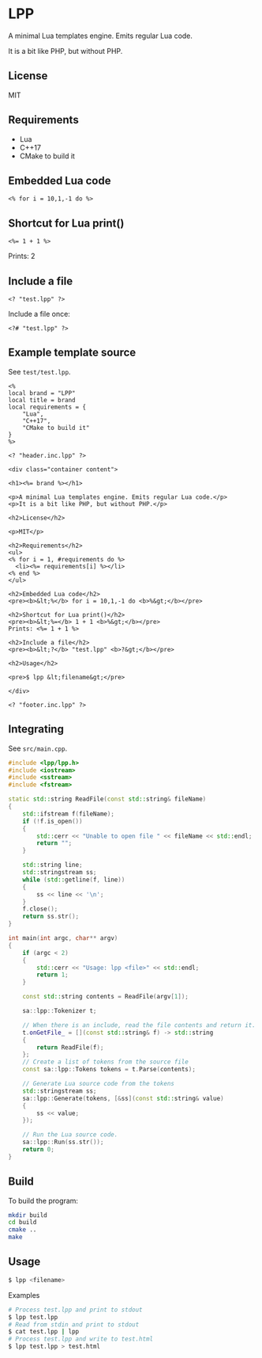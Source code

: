 # LPP

A minimal Lua templates engine. Emits regular Lua code.

It is a bit like PHP, but without PHP.

## License

MIT

## Requirements

* Lua
* C++17
* CMake to build it

## Embedded Lua code

~~~
<% for i = 10,1,-1 do %>
~~~

## Shortcut for Lua print()

~~~
<%= 1 + 1 %>
~~~

Prints: 2

## Include a file

~~~
<? "test.lpp" ?>
~~~

Include a file once:

~~~
<?# "test.lpp" ?>
~~~

## Example template source

See `test/test.lpp`.

~~~
<%
local brand = "LPP"
local title = brand
local requirements = {
    "Lua",
    "C++17",
    "CMake to build it"
}
%>

<? "header.inc.lpp" ?>

<div class="container content">

<h1><%= brand %></h1>

<p>A minimal Lua templates engine. Emits regular Lua code.</p>
<p>It is a bit like PHP, but without PHP.</p>

<h2>License</h2>

<p>MIT</p>

<h2>Requirements</h2>
<ul>
<% for i = 1, #requirements do %>
  <li><%= requirements[i] %></li>
<% end %>
</ul>

<h2>Embedded Lua code</h2>
<pre><b>&lt;%</b> for i = 10,1,-1 do <b>%&gt;</b></pre>

<h2>Shortcut for Lua print()</h2>
<pre><b>&lt;%=</b> 1 + 1 <b>%&gt;</b></pre>
Prints: <%= 1 + 1 %>

<h2>Include a file</h2>
<pre><b>&lt;?</b> "test.lpp" <b>?&gt;</b></pre>

<h2>Usage</h2>

<pre>$ lpp &lt;filename&gt;</pre>

</div>

<? "footer.inc.lpp" ?>
~~~

## Integrating

See `src/main.cpp`.

~~~cpp
#include <lpp/lpp.h>
#include <iostream>
#include <sstream>
#include <fstream>

static std::string ReadFile(const std::string& fileName)
{
    std::ifstream f(fileName);
    if (!f.is_open())
    {
        std::cerr << "Unable to open file " << fileName << std::endl;
        return "";
    }

    std::string line;
    std::stringstream ss;
    while (std::getline(f, line))
    {
        ss << line << '\n';
    }
    f.close();
    return ss.str();
}

int main(int argc, char** argv)
{
    if (argc < 2)
    {
        std::cerr << "Usage: lpp <file>" << std::endl;
        return 1;
    }

    const std::string contents = ReadFile(argv[1]);

    sa::lpp::Tokenizer t;

    // When there is an include, read the file contents and return it.
    t.onGetFile_ = [](const std::string& f) -> std::string
    {
        return ReadFile(f);
    };
    // Create a list of tokens from the source file
    const sa::lpp::Tokens tokens = t.Parse(contents);

    // Generate Lua source code from the tokens
    std::stringstream ss;
    sa::lpp::Generate(tokens, [&ss](const std::string& value)
    {
        ss << value;
    });

    // Run the Lua source code.
    sa::lpp::Run(ss.str());
    return 0;
}
~~~

## Build

To build the program:

~~~sh
mkdir build
cd build
cmake ..
make
~~~

## Usage

~~~sh
$ lpp <filename>
~~~

Examples

~~~sh
# Process test.lpp and print to stdout
$ lpp test.lpp
# Read from stdin and print to stdout
$ cat test.lpp | lpp
# Process test.lpp and write to test.html
$ lpp test.lpp > test.html
~~~
